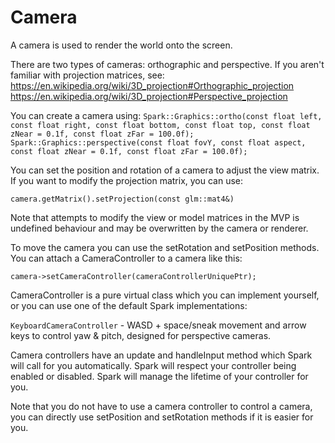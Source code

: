 # Camera

A camera is used to render the world onto the screen.

There are two types of cameras: orthographic and perspective.
If you aren't familiar with projection matrices, see:
https://en.wikipedia.org/wiki/3D_projection#Orthographic_projection
https://en.wikipedia.org/wiki/3D_projection#Perspective_projection

You can create a camera using:
`Spark::Graphics::ortho(const float left, const float right, const float bottom, const float top, const float zNear = 0.1f, const float zFar = 100.0f);`
`Spark::Graphics::perspective(const float fovY, const float aspect, const float zNear = 0.1f, const float zFar = 100.0f);`

You can set the position and rotation of a camera to adjust the view matrix.
If you want to modify the projection matrix, you can use:

`camera.getMatrix().setProjection(const glm::mat4&)`

Note that attempts to modify the view or model matrices in the MVP is undefined behaviour and may be overwritten by the camera or renderer.

To move the camera you can use the setRotation and setPosition methods.
You can attach a CameraController to a camera like this:

`camera->setCameraController(cameraControllerUniquePtr);`

CameraController is a pure virtual class which you can implement yourself, or you can use one of the default Spark implementations:

`KeyboardCameraController` - WASD + space/sneak movement and arrow keys to control yaw & pitch, designed for perspective cameras.

Camera controllers have an update and handleInput method which Spark will call for you automatically. 
Spark will respect your controller being enabled or disabled.
Spark will manage the lifetime of your controller for you.

Note that you do not have to use a camera controller to control a camera, you can directly use setPosition and setRotation methods 
if it is easier for you.
